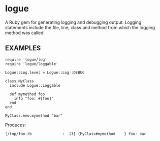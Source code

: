 logue
=====

A Ruby gem for generating logging and debugging output. Logging statements include the file, line,
class and method from which the logging method was called.

## EXAMPLES

```
require 'logue/log'
require 'logue/loggable'

Logue::Log.level = Logue::Log::DEBUG

class MyClass
  include Logue::Loggable

  def mymethod foo
    info "foo: #{foo}"
  end
end

MyClass.new.mymethod "bar"
```

Produces:

```
[/tmp/foo.rb              :  13] {MyClass#mymethod    } foo: bar
```
